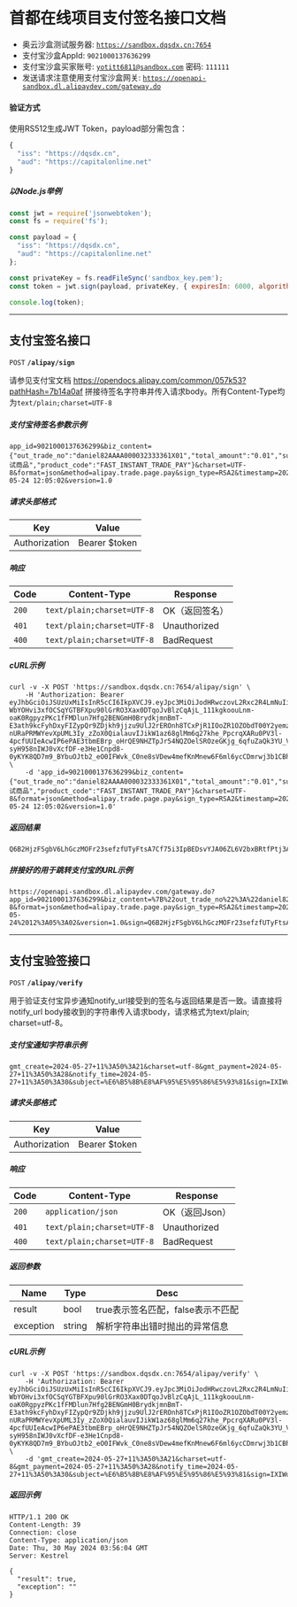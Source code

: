# 首都在线项目支付签名接口文档

- 奥云沙盒测试服务器: <code>https://sandbox.dqsdx.cn:7654</code>
- 支付宝沙盒AppId: <code>9021000137636299</code>
- 支付宝沙盒买家账号: <code>yotitt6811@sandbox.com</code> 密码: <code>111111</code>
- 发送请求注意使用支付宝沙盒网关: <code>https://openapi-sandbox.dl.alipaydev.com/gateway.do</code>

#### 验证方式

使用RS512生成JWT Token，payload部分需包含：

```js
{
  "iss": "https://dqsdx.cn",
  "aud": "https://capitalonline.net"
}
```

##### 以Node.js举例

```js
const jwt = require('jsonwebtoken');
const fs = require('fs');

const payload = {
  "iss": "https://dqsdx.cn",
  "aud": "https://capitalonline.net"
};

const privateKey = fs.readFileSync('sandbox_key.pem');
const token = jwt.sign(payload, privateKey, { expiresIn: 6000, algorithm: 'RS512' });

console.log(token);
```

---------------------------------------------------------------------------------------

## 支付宝签名接口

<code>POST</code> <code><b>/alipay/sign</b></code>

请参见支付宝文档 https://opendocs.alipay.com/common/057k53?pathHash=7b14a0af 拼接待签名字符串并传入请求body。所有Content-Type均为<code>text/plain;charset=UTF-8</code>

##### 支付宝待签名参数示例

```
app_id=9021000137636299&biz_content={"out_trade_no":"daniel82AAAA000032333361X01","total_amount":"0.01","subject":"测试商品","product_code":"FAST_INSTANT_TRADE_PAY"}&charset=UTF-8&format=json&method=alipay.trade.page.pay&sign_type=RSA2&timestamp=2024-05-24 12:05:02&version=1.0
```

##### 请求头部格式

| Key              |  Value             |
|------------------|--------------------|
| Authorization    |  Bearer $token     |

##### 响应

| Code        | Content-Type                      | Response                           |
|-------------|-----------------------------------|------------------------------------|
| `200`       | `text/plain;charset=UTF-8`        | OK（返回签名）                       |
| `401`       | `text/plain;charset=UTF-8`        | Unauthorized                       |
| `400`       | `text/plain;charset=UTF-8`        | BadRequest                         |

##### cURL示例

```
curl -v -X POST 'https://sandbox.dqsdx.cn:7654/alipay/sign' \
    -H 'Authorization: Bearer eyJhbGciOiJSUzUxMiIsInR5cCI6IkpXVCJ9.eyJpc3MiOiJodHRwczovL2Rxc2R4LmNuIiwiYXVkIjoiaHR0cHM6Ly9jYXBpdGFsb25saW5lLm5ldCIsImlhdCI6MTcxNjUxOTEyMywiZXhwIjoxNzE2NTI1MTIzfQ.XAwde9TjPER36vX2hWwi5_KIb4OaIgZYEhLXyRitMjzXBICuWgUwPpVifAzvgZLQKaQS_RGCFSCxl-WbYOHvi3xfOCSqYGTBFXpu90lGrRO3Xax0DTqoJvBlzCqAjL_111kgkoouLnm-oaK0RgpyzPKc1fFMDlun7Hfg2BENGmH0BrydkjmnBmT-E3ath9kcFyhDxyFIZypQr9ZDjkh9jjzu9UlJ2rEROnh8TCxPjR1IOoZR1OZObdT00Y2yemzrc-nURaPRMWYevXpUML3Iy_zZoX0QialauvIJikW1az68glMm6q27khe_PpcrqXARu0PV3l-4pcfUUIeAcwIP6ePAE3tbmEBrp_oHrQE9NHZTpJr54NQZOelSROzeGKjg_6qfuZaQk3YU_VdyPU5sN7-syH958nIWJ0vXcfDF-e3He1Cnpd8-0yKYK8QD7m9_BYbuOJtb2_eO0IFWvk_C0ne8sVDew4mefKnMnew6F6ml6ycCDmrwj3b1CBhWE3nR' \
    -d 'app_id=9021000137636299&biz_content={"out_trade_no":"daniel82AAAA000032333361X01","total_amount":"0.01","subject":"测试商品","product_code":"FAST_INSTANT_TRADE_PAY"}&charset=UTF-8&format=json&method=alipay.trade.page.pay&sign_type=RSA2&timestamp=2024-05-24 12:05:02&version=1.0'
```

##### 返回结果

```
Q6B2HjzFSgbV6LhGczMOFr23sefzfUTyFtsA7Cf75i3IpBEDsvYJA06ZL6V2bxBRtfPtj3A9htibDwNYi9rOctIRDMX0tavboHKFZGqTPfvzJubx36nJ6YOUiPw3iUQ//gqJuY+7eXGsU7n0QflL5E4Rjvu/Jy21cFS5QiTyVCdNc1UMcanqxl27RhBFEsjb9BM91A8kklluKLcNp8R8T2/Hgwx8F5/cI/31rNhyr/jx+flnwun/nWpE4M6Qw7TUusxIMkvhrL5k5kits2hAqCs5Ozl6mzJmfE8KYbb7SNn8OMqLB+3s23SPrRtrnQlX6pVV2iHCbkld6gJ6k/tqyg==
```

##### 拼接好的用于跳转支付宝的URL示例

```
https://openapi-sandbox.dl.alipaydev.com/gateway.do?app_id=9021000137636299&biz_content=%7B%22out_trade_no%22%3A%22daniel82AAAA000032333361X01%22%2C%22total_amount%22%3A%220.01%22%2C%22subject%22%3A%22%E6%B5%8B%E8%AF%95%E5%95%86%E5%93%81%22%2C%22product_code%22%3A%22FAST_INSTANT_TRADE_PAY%22%7D&charset=UTF-8&format=json&method=alipay.trade.page.pay&sign_type=RSA2&timestamp=2024-05-24%2012%3A05%3A02&version=1.0&sign=Q6B2HjzFSgbV6LhGczMOFr23sefzfUTyFtsA7Cf75i3IpBEDsvYJA06ZL6V2bxBRtfPtj3A9htibDwNYi9rOctIRDMX0tavboHKFZGqTPfvzJubx36nJ6YOUiPw3iUQ%2F%2FgqJuY%2B7eXGsU7n0QflL5E4Rjvu%2FJy21cFS5QiTyVCdNc1UMcanqxl27RhBFEsjb9BM91A8kklluKLcNp8R8T2%2FHgwx8F5%2FcI%2F31rNhyr%2Fjx%2Bflnwun%2FnWpE4M6Qw7TUusxIMkvhrL5k5kits2hAqCs5Ozl6mzJmfE8KYbb7SNn8OMqLB%2B3s23SPrRtrnQlX6pVV2iHCbkld6gJ6k%2Ftqyg%3D%3D
```

---------------------------------------------------------------------------------------

## 支付宝验签接口

<code>POST</code> <code><b>/alipay/verify</b></code>

用于验证支付宝异步通知notify_url接受到的签名与返回结果是否一致。请直接将notify_url body接收到的字符串传入请求body，请求格式为text/plain; charset=utf-8。

##### 支付宝通知字符串示例

```
gmt_create=2024-05-27+11%3A50%3A21&charset=utf-8&gmt_payment=2024-05-27+11%3A50%3A28&notify_time=2024-05-27+11%3A50%3A30&subject=%E6%B5%8B%E8%AF%95%E5%95%86%E5%93%81&sign=IXIWu4QJmCaXQN6rpAIhX2eqPJojJjbj21%2FyC1sPPYSAAItZICP%2FUCZDhCo20KOZfCM7cZY7dTRE9kjHeaYUVKe42hYbY6HyaSNBqyO2qJGvzE2fNIxocSYuTqnSHIVHfOJMO9xS%2BmUI4LKcXfeP2IHSf04uu8%2BpYEPWI%2B3xES003UhjbxIM%2F1h%2BgW%2BVLc5qzwnnE9rMelNJZS3SD%2FWC%2FvVS1LWgyMigQRJ%2B542JqgdKhKRc4JlQaLX%2FJaHa2oqfsGN3hSKgADEuaaZXgjSTOYhL6hCQP2Tu%2FwRPzNzK4AhgcGFA1Iss9f%2B9TW2o9wHaV3A4sr8994WF6x8d9CBlFA%3D%3D&buyer_id=2088722036135292&invoice_amount=0.01&version=1.0&notify_id=2024052701222115029135290503255301&fund_bill_list=%5B%7B%22amount%22%3A%220.01%22%2C%22fundChannel%22%3A%22ALIPAYACCOUNT%22%7D%5D&notify_type=trade_status_sync&out_trade_no=daniel82AAAA000032848949&total_amount=0.01&trade_status=TRADE_SUCCESS&trade_no=2024052722001435290503183711&auth_app_id=9021000137636299&receipt_amount=0.01&point_amount=0.00&buyer_pay_amount=0.01&app_id=9021000137636299&sign_type=RSA2&seller_id=2088721036135284
```

##### 请求头部格式

| Key              |  Value             |
|------------------|--------------------|
| Authorization    |  Bearer $token     |

##### 响应

| Code        | Content-Type                      | Response                           |
|-------------|-----------------------------------|------------------------------------|
| `200`       | `application/json`                | OK（返回Json）                      |
| `401`       | `text/plain;charset=UTF-8`        | Unauthorized                       |
| `400`       | `text/plain;charset=UTF-8`        | BadRequest                         |

##### 返回参数

| Name        | Type                      | Desc                           |
|-------------|-----------------------------------|------------------------------------|
| result      | bool        | true表示签名匹配，false表示不匹配                         |
| exception      | string        | 解析字符串出错时抛出的异常信息                         |

##### cURL示例

```
curl -v -X POST 'https://sandbox.dqsdx.cn:7654/alipay/verify' \
    -H 'Authorization: Bearer eyJhbGciOiJSUzUxMiIsInR5cCI6IkpXVCJ9.eyJpc3MiOiJodHRwczovL2Rxc2R4LmNuIiwiYXVkIjoiaHR0cHM6Ly9jYXBpdGFsb25saW5lLm5ldCIsImlhdCI6MTcxNjUxOTEyMywiZXhwIjoxNzE2NTI1MTIzfQ.XAwde9TjPER36vX2hWwi5_KIb4OaIgZYEhLXyRitMjzXBICuWgUwPpVifAzvgZLQKaQS_RGCFSCxl-WbYOHvi3xfOCSqYGTBFXpu90lGrRO3Xax0DTqoJvBlzCqAjL_111kgkoouLnm-oaK0RgpyzPKc1fFMDlun7Hfg2BENGmH0BrydkjmnBmT-E3ath9kcFyhDxyFIZypQr9ZDjkh9jjzu9UlJ2rEROnh8TCxPjR1IOoZR1OZObdT00Y2yemzrc-nURaPRMWYevXpUML3Iy_zZoX0QialauvIJikW1az68glMm6q27khe_PpcrqXARu0PV3l-4pcfUUIeAcwIP6ePAE3tbmEBrp_oHrQE9NHZTpJr54NQZOelSROzeGKjg_6qfuZaQk3YU_VdyPU5sN7-syH958nIWJ0vXcfDF-e3He1Cnpd8-0yKYK8QD7m9_BYbuOJtb2_eO0IFWvk_C0ne8sVDew4mefKnMnew6F6ml6ycCDmrwj3b1CBhWE3nR' \
    -d 'gmt_create=2024-05-27+11%3A50%3A21&charset=utf-8&gmt_payment=2024-05-27+11%3A50%3A28&notify_time=2024-05-27+11%3A50%3A30&subject=%E6%B5%8B%E8%AF%95%E5%95%86%E5%93%81&sign=IXIWu4QJmCaXQN6rpAIhX2eqPJojJjbj21%2FyC1sPPYSAAItZICP%2FUCZDhCo20KOZfCM7cZY7dTRE9kjHeaYUVKe42hYbY6HyaSNBqyO2qJGvzE2fNIxocSYuTqnSHIVHfOJMO9xS%2BmUI4LKcXfeP2IHSf04uu8%2BpYEPWI%2B3xES003UhjbxIM%2F1h%2BgW%2BVLc5qzwnnE9rMelNJZS3SD%2FWC%2FvVS1LWgyMigQRJ%2B542JqgdKhKRc4JlQaLX%2FJaHa2oqfsGN3hSKgADEuaaZXgjSTOYhL6hCQP2Tu%2FwRPzNzK4AhgcGFA1Iss9f%2B9TW2o9wHaV3A4sr8994WF6x8d9CBlFA%3D%3D&buyer_id=2088722036135292&invoice_amount=0.01&version=1.0&notify_id=2024052701222115029135290503255301&fund_bill_list=%5B%7B%22amount%22%3A%220.01%22%2C%22fundChannel%22%3A%22ALIPAYACCOUNT%22%7D%5D&notify_type=trade_status_sync&out_trade_no=daniel82AAAA000032848949&total_amount=0.01&trade_status=TRADE_SUCCESS&trade_no=2024052722001435290503183711&auth_app_id=9021000137636299&receipt_amount=0.01&point_amount=0.00&buyer_pay_amount=0.01&app_id=9021000137636299&sign_type=RSA2&seller_id=2088721036135284'
```

##### 返回示例

```
HTTP/1.1 200 OK
Content-Length: 39
Connection: close
Content-Type: application/json
Date: Thu, 30 May 2024 03:56:04 GMT
Server: Kestrel

{
  "result": true,
  "exception": ""
}
```
